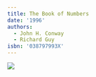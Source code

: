 ```yaml
---
title: The Book of Numbers
date: '1996'
authors:
  - John H. Conway
  - Richard Guy
isbn: '038797993X'
---
```

![](/media/books/conway-guy.jpg)
